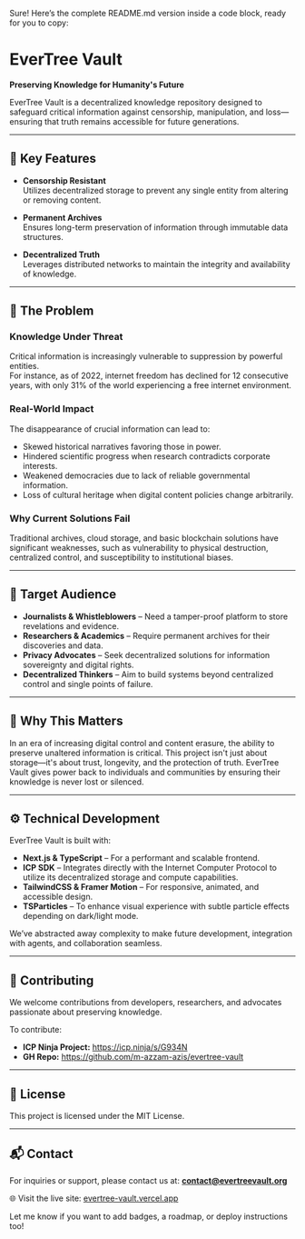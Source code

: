 Sure! Here’s the complete README.md version inside a code block, ready for you to copy:

# EverTree Vault

**Preserving Knowledge for Humanity's Future**

EverTree Vault is a decentralized knowledge repository designed to safeguard critical information against censorship, manipulation, and loss—ensuring that truth remains accessible for future generations.

---

## 🌱 Key Features

- **Censorship Resistant**  
  Utilizes decentralized storage to prevent any single entity from altering or removing content.

- **Permanent Archives**  
  Ensures long-term preservation of information through immutable data structures.

- **Decentralized Truth**  
  Leverages distributed networks to maintain the integrity and availability of knowledge.

---

## 🧠 The Problem

### Knowledge Under Threat

Critical information is increasingly vulnerable to suppression by powerful entities.  
For instance, as of 2022, internet freedom has declined for 12 consecutive years, with only 31% of the world experiencing a free internet environment.

### Real-World Impact

The disappearance of crucial information can lead to:

- Skewed historical narratives favoring those in power.
- Hindered scientific progress when research contradicts corporate interests.
- Weakened democracies due to lack of reliable governmental information.
- Loss of cultural heritage when digital content policies change arbitrarily.

### Why Current Solutions Fail

Traditional archives, cloud storage, and basic blockchain solutions have significant weaknesses, such as vulnerability to physical destruction, centralized control, and susceptibility to institutional biases.

---

## 🎯 Target Audience

- **Journalists & Whistleblowers** – Need a tamper-proof platform to store revelations and evidence.
- **Researchers & Academics** – Require permanent archives for their discoveries and data.
- **Privacy Advocates** – Seek decentralized solutions for information sovereignty and digital rights.
- **Decentralized Thinkers** – Aim to build systems beyond centralized control and single points of failure.

---

## 🚀 Why This Matters

In an era of increasing digital control and content erasure, the ability to preserve unaltered information is critical. This project isn't just about storage—it's about trust, longevity, and the protection of truth. EverTree Vault gives power back to individuals and communities by ensuring their knowledge is never lost or silenced.

---

## ⚙️ Technical Development

EverTree Vault is built with:

- **Next.js & TypeScript** – For a performant and scalable frontend.
- **ICP SDK** – Integrates directly with the Internet Computer Protocol to utilize its decentralized storage and compute capabilities.
- **TailwindCSS & Framer Motion** – For responsive, animated, and accessible design.
- **TSParticles** – To enhance visual experience with subtle particle effects depending on dark/light mode.

We’ve abstracted away complexity to make future development, integration with agents, and collaboration seamless.

---

## 🤝 Contributing

We welcome contributions from developers, researchers, and advocates passionate about preserving knowledge.

To contribute:

- **ICP Ninja Project:** https://icp.ninja/s/G934N
- **GH Repo:** https://github.com/m-azzam-azis/evertree-vault

---

## 📄 License

This project is licensed under the MIT License.

---

## 📬 Contact

For inquiries or support, please contact us at: **contact@evertreevault.org**

🌐 Visit the live site: [evertree-vault.vercel.app](https://evertree-vault.vercel.app)

Let me know if you want to add badges, a roadmap, or deploy instructions too!
